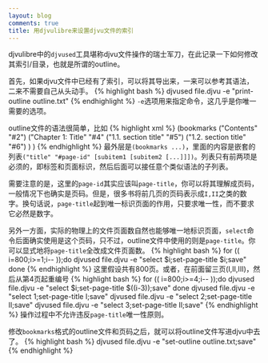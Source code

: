 ```yaml
---
layout: blog
comments: true
title: 用djvulibre来设置djvu文件的索引
---
```


djvulibre中的`djvused`工具堪称djvu文件操作的瑞士军刀，在此记录一下如何修改其索引/目录，也就是所谓的outline。

首先，如果djvu文件中已经有了索引，可以将其导出来，一来可以参考其语法，二来不需要自己从头动手。
{% highlight bash %}
djvused file.djvu -e "print-outline outline.txt"
{% endhighlight %}
`-e`选项用来指定命令，这几乎是你唯一需要的选项。

outline文件的语法很简单，比如
{% highlight xml %}
(bookmarks
 ("Contents"
  "#2")
 ("Chapter 1: Title"
  "#4"
  ("1.1. section title"
  "#5")
  ("1.2. section title"
  "#6")
  )
)
{% endhighlight %}
最外层是`(bookmarks ...)`，里面的内容是嵌套的列表`("title" "#page-id" [subitem1 [subitem2 [...]]])`。列表只有前两项是必须的，即标签和页面标识，然后后面可以接任意个类似语法的子列表。

需要注意的是，这里的`page-id`其实应该叫`page-title`，你可以将其理解成页码，一般情况下也确实是页码。但是，很多书将前几页的页码表示成`I,II`之类的数字。换句话说，`page-title`起到唯一标识页面的作用，只要求唯一性，而不要求它必然是数字。

另外一方面，实际的物理上的文件页面数自然也能够唯一地标识页面，`select`命令后面确实使用是这个页码，只不过，outline文件中使用的则是`page-title`。你可以显式地将`page-title`全改成文件页面数。
{% highlight bash %}
for (( i=800;i>=1;i-- ));do
	djvused file.djvu -e "select $i;set-page-title $i;save"
done
{% endhighlight %}
这里假设共有800页。或者，在前面留三页(I,II,III)，然后从第4页起重编号
{% highlight bash %}
for (( i=800;i>=4;i-- ));do
	djvused file.djvu -e "select $i;set-page-title $((i-3));save"
done
djvused file.djvu -e "select 1;set-page-title I;save"
djvused file.djvu -e "select 2;set-page-title II;save"
djvused file.djvu -e "select 3;set-page-title II;save"
{% endhighlight %}
操作过程中不允许违反`page-title`唯一性原则。

修改`bookmarks`格式的outline文件和页码之后，就可以将outline文件写进djvu中去了。
{% highlight bash %}
djvused file.djvu -e "set-outline outline.txt;save"
{% endhighlight %}

